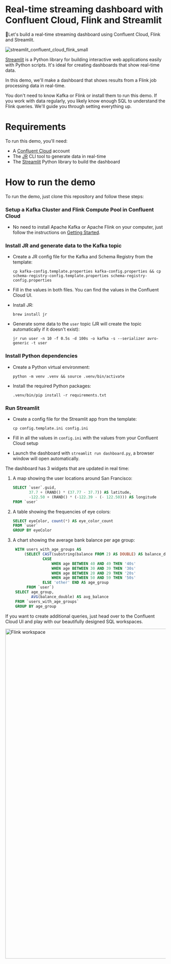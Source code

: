 # Real-time streaming dashboard with Confluent Cloud, Flink and Streamlit

🚀Let's build a real-time streaming dashboard using Confluent Cloud, Flink and Streamlit.

![streamlit_confluent_cloud_flink_small](https://github.com/confluentinc/streamlit-flink-demo/assets/56603/12c7a18c-02ad-4d1c-9c7e-84fb0b8dc0b5)

[Streamlit](https://streamlit.io) is a Python library for building interactive web applications easily with Python scripts. It's ideal for creating dashboards that show real-time data.

In this demo, we'll make a dashboard that shows results from a Flink job processing data in real-time.

You don't need to know Kafka or Flink or install them to run this demo. If you work with data regularly, you likely know enough SQL to understand the Flink queries. We'll guide you through setting everything up.

# Requirements

To run this demo, you'll need:
- A [Confluent Cloud](https://www.confluent.io) account
- The [JR](https://github.com/ugol/jr) CLI tool to generate data in real-time
- The [Streamlit](https://streamlit.io) Python library to build the dashboard

# How to run the demo

To run the demo, just clone this repository and follow these steps:

### Setup a Kafka Cluster and Flink Compute Pool in Confluent Cloud

- No need to install Apache Kafka or Apache Flink on your computer, just follow the instructions on [Getting Started](https://docs.confluent.io/cloud/current/get-started/index.html).

### Install JR and generate data to the Kafka topic

- Create a JR config file for the Kafka and Schema Registry from the template:
    ```shell
    cp kafka-config.template.properties kafka-config.properties && cp schema-registry-config.template.properties schema-registry-config.properties
    ```

- Fill in the values in both files. You can find the values in the Confluent Cloud UI.

- Install JR:

    ```shell
    brew install jr
    ```

- Generate some data to the `user` topic (JR will create the topic automatically if it doesn't exist):

    ```shell
    jr run user -n 10 -f 0.5s -d 100s -o kafka -s --serializer avro-generic -t user
    ```

### Install Python dependencies

- Create a Python virtual environment:

    ```shell
    python -m venv .venv && source .venv/bin/activate
    ```

- Install the required Python packages:

    ```shell
    .venv/bin/pip install -r requirements.txt
    ```

### Run Streamlit

- Create a config file for the Streamlit app from the template:

    ```shell
    cp config.template.ini config.ini
    ```

- Fill in all the values in `config.ini` with the values from your Confluent Cloud setup

- Launch the dashboard with `streamlit run dashboard.py`, a browser window will open automatically.

The dashboard has 3 widgets that are updated in real time:

1. A map showing the user locations around San Francisco:

    ```sql
    SELECT `user`.guid,
           37.7 + (RAND() * (37.77 - 37.7)) AS latitude,
           -122.50 + (RAND() * (-122.39 - (- 122.50))) AS longitude
    FROM `user`
    ```

2. A table showing the frequencies of eye colors:

   ```sql
   SELECT eyeColor, count(*) AS eye_color_count
   FROM `user`
   GROUP BY eyeColor
   ```

3. A chart showing the average bank balance per age group:

   ```sql
    WITH users_with_age_groups AS
        (SELECT CAST(substring(balance FROM 2) AS DOUBLE) AS balance_double,
                CASE
                    WHEN age BETWEEN 40 AND 49 THEN '40s'
                    WHEN age BETWEEN 30 AND 39 THEN '30s'
                    WHEN age BETWEEN 20 AND 29 THEN '20s'
                    WHEN age BETWEEN 50 AND 59 THEN '50s'
                ELSE 'other' END AS age_group
         FROM `user`)
    SELECT age_group,
           AVG(balance_double) AS avg_balance
    FROM `users_with_age_groups`
    GROUP BY age_group
    ```

If you want to create additional queries, just head over to the Confluent Cloud UI and play with our beautifully designed SQL workspaces.

<img width="1036" alt="Flink workspace" src="https://github.com/confluentinc/streamlit-flink-demo/assets/56603/b2772d98-c09f-4c14-a57c-c15b0abba5d5">


